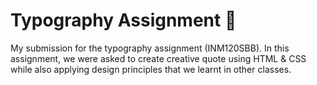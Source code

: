 # Typography Assignment 📝

My submission for the typography assignment (INM120SBB). In this assignment, we were asked to create creative quote using HTML & CSS while also applying design principles that we learnt in other classes. 

